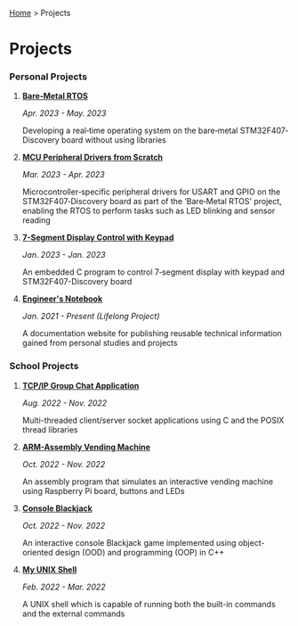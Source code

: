 <a href="../">Home</a> > Projects

# Projects



### Personal Projects

1. **<a href="./bare-metal-rtos">Bare‑Metal RTOS</a>** 

   *Apr. 2023 - May. 2023*

   Developing a real‐time operating system on the bare‐metal STM32F407‐Discovery board without using libraries

2. **<a href="./mcu-peripheral-drivers-from-scratch">MCU Peripheral Drivers from Scratch</a>** 

   *Mar. 2023 - Apr. 2023*

   Microcontroller‐specific peripheral drivers for USART and GPIO on the STM32F407‐Discovery board as part of the ’Bare‐Metal RTOS’ project, enabling the RTOS to perform tasks such as LED blinking and sensor reading

3. **<a href="./7-segment-display-control-with-keypad">7-Segment Display Control with Keypad</a>**

   *Jan. 2023 - Jan. 2023*

   An embedded C program to control 7‐segment display with keypad and STM32F407-Discovery board

4. **<a href="./engineers-notebook">Engineer's Notebook</a>**

   *Jan. 2021 - Present (Lifelong Project)*

   A documentation website for publishing reusable technical information gained from personal studies and projects



### School Projects

1. **<a href="./tcpip-group-chat-application">TCP/IP Group Chat Application</a>**

   *Aug. 2022 - Nov. 2022*

   Multi-threaded client/server socket applications using C and the POSIX thread libraries

2. **<a href="./arm-assembly-vending-machine">ARM-Assembly Vending Machine</a>**

   *Oct. 2022 - Nov. 2022*

   An assembly program that simulates an interactive vending machine using Raspberry Pi board, buttons and LEDs

3. **<a href="./console-blackjack">Console Blackjack</a>**

   *Oct. 2022 - Nov. 2022*

   An interactive console Blackjack game implemented using object-oriented design (OOD) and programming (OOP) in C++

4. **<a href="./my-unix-shell">My UNIX Shell</a>**

   *Feb. 2022 - Mar. 2022*

   A UNIX shell which is capable of running both the built-in commands and the external commands

